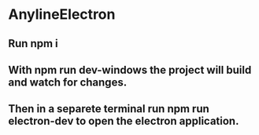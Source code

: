 # AnylineElectron

## Run npm i
## With npm run dev-windows the project will build and watch for changes.
## Then in a separete terminal run npm run electron-dev to open the electron application.

